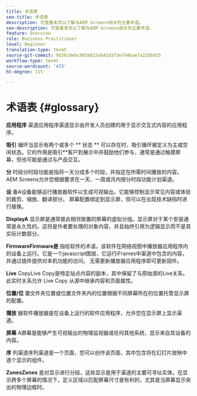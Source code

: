 ```yaml
---
title: 术语表
seo-title: 术语表
description: 可查看本页以了解与AEM Screens相关的主要术语。
seo-description: 可查看本页以了解与AEM Screens相关的主要术语。
feature: Overview
role: Business Practitioner
level: Beginner
translation-type: tm+mt
source-git-commit: 9d36c0ebc985b815ab41d3f3ef44baefa22db915
workflow-type: tm+mt
source-wordcount: '473'
ht-degree: 11%

---
```



# 术语表 {#glossary}

**应用程序** 渠道应用程序渠道显示由开发人员创建的用于显示交互式内容的应用程序。

**吸引** 循环当显示有两个或多个 ** 状态 ** 可以存在时，吸引循环被定义为主或空闲状态。它的作用是吸引&#x200B;**&#x200B;客户到展示中并鼓励他们参与，通常是通过触摸屏幕，但也可能是通过与产品交互。

**分** 时段分时段功能是指将一天分成多个时段，并指定在所需时间播放的内容。AEM Screens允许您根据要求在一天、一周或月内按分时段功能计划渠道。

**设** 备A设备能够运行播放器软件以生成可视输出。它能够控制显示常见内容或体验的裁剪、缩放、翻译部分。 屏幕配置绑定到显示屏，但可以在出现技术缺陷时进行替换。

**DisplayA** 显示屏是通常彼此相邻放置的屏幕的虚拟分组。显示屏对于某个安装通常是永久性的。这将是作者要处理的对象内容，并且始终引用为逻辑显示而不是其实际计数部分。

**FirmwareFirmware是** 指给软件的术语，该软件在网络视图中播放器应用程序内的设备上运行。它是一个javascript图层，它运行iFrames中渠道中包含的内容，并通过插件提供对本机功能的访问。 无需更新播放器应用程序即可更新固件。

**Live** CopyLive Copy是特定站点内容的副本，其中保留了与原始源的Live关系。此实时关系允许 Live Copy 从源中继承内容和页面属性。

**位置/位** 置文件夹位置或位置文件夹内的位置根据不同屏幕所在的位置托管显示屏的配置。

**播放** 器软件播放器是在设备上运行的软件应用程序，允许您在显示屏上显示渠道。

**屏幕** A屏幕是能够产生可视输出的物理监视器或任何其他系统，显示来自其设备的内容。

**序** 列渠道序列渠道是一个页面，您可以创作该页面，其中包含将在幻灯片放映中逐个显示的组件。

**ZonesZones** 是对显示进行分段，这些显示是用于渠道的主要可寻址实体。在显示跨多个屏幕的情况下，定义区域以匹配屏幕尺寸是有利的，尤其是当屏幕显示突出的物理边框时。
